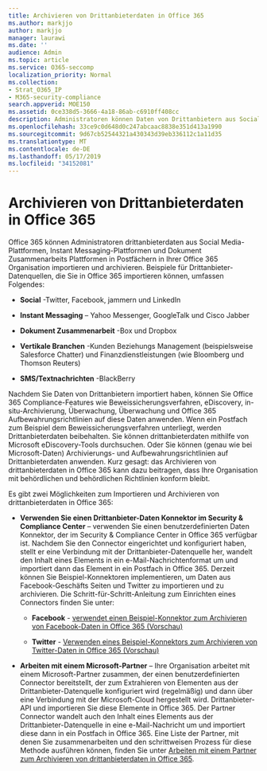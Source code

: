 ```yaml
---
title: Archivieren von Drittanbieterdaten in Office 365
ms.author: markjjo
author: markjjo
manager: laurawi
ms.date: ''
audience: Admin
ms.topic: article
ms.service: O365-seccomp
localization_priority: Normal
ms.collection:
- Strat_O365_IP
- M365-security-compliance
search.appverid: MOE150
ms.assetid: 0ce338d5-3666-4a18-86ab-c6910ff408cc
description: Administratoren können Daten von Drittanbietern aus Social Media-Plattformen, Instant Messaging-Plattformen und Dokument Zusammenarbeits Plattformen zu Postfächern in Ihrer Office 365 Organisation importieren. Auf diese Weise können Sie Daten aus Facebook, Twitter und anderen Datenquellen von Drittanbietern in Office 365 archivieren. Anschließend können Sie Office 365 Compliance-Features (wie Legal Hold, eDiscovery, in-situ-Archivierung und Aufbewahrungsrichtlinien) für drittanbieterdaten verwenden und anwenden.
ms.openlocfilehash: 33ce9c0d648d0c247abcaac8838e351d413a1990
ms.sourcegitcommit: 9d67cb52544321a430343d39eb336112c1a11d35
ms.translationtype: MT
ms.contentlocale: de-DE
ms.lasthandoff: 05/17/2019
ms.locfileid: "34152081"
---
```

# <a name="archive-third-party-data-in-office-365"></a>Archivieren von Drittanbieterdaten in Office 365

Office 365 können Administratoren drittanbieterdaten aus Social Media-Plattformen, Instant Messaging-Plattformen und Dokument Zusammenarbeits Plattformen in Postfächern in Ihrer Office 365 Organisation importieren und archivieren. Beispiele für Drittanbieter-Datenquellen, die Sie in Office 365 importieren können, umfassen Folgendes: 
  
- **Social** -Twitter, Facebook, jammern und LinkedIn 
    
- **Instant Messaging** – Yahoo Messenger, GoogleTalk und Cisco Jabber 
    
- **Dokument Zusammenarbeit** -Box und Dropbox 
    
- **Vertikale Branchen** -Kunden Beziehungs Management (beispielsweise Salesforce Chatter) und Finanzdienstleistungen (wie Bloomberg und Thomson Reuters) 
    
- **SMS/Textnachrichten** -BlackBerry 
    
Nachdem Sie Daten von Drittanbietern importiert haben, können Sie Office 365 Compliance-Features wie Beweissicherungsverfahren, eDiscovery, in-situ-Archivierung, Überwachung, Überwachung und Office 365 Aufbewahrungsrichtlinien auf diese Daten anwenden. Wenn ein Postfach zum Beispiel dem Beweissicherungsverfahren unterliegt, werden Drittanbieterdaten beibehalten. Sie können drittanbieterdaten mithilfe von Microsoft eDiscovery-Tools durchsuchen. Oder Sie können (genau wie bei Microsoft-Daten) Archivierungs- und Aufbewahrungsrichtlinien auf Drittanbieterdaten anwenden. Kurz gesagt: das Archivieren von drittanbieterdaten in Office 365 kann dazu beitragen, dass Ihre Organisation mit behördlichen und behördlichen Richtlinien konform bleibt.

Es gibt zwei Möglichkeiten zum Importieren und Archivieren von drittanbieterdaten in Office 365:

- **Verwenden Sie einen Drittanbieter-Daten Konnektor im Security & Compliance Center** – verwenden Sie einen benutzerdefinierten Daten Konnektor, der im Security & Compliance Center in Office 365 verfügbar ist. Nachdem Sie den Connector eingerichtet und konfiguriert haben, stellt er eine Verbindung mit der Drittanbieter-Datenquelle her, wandelt den Inhalt eines Elements in ein e-Mail-Nachrichtenformat um und importiert dann das Element in ein Postfach in Office 365. Derzeit können Sie Beispiel-Konnektoren implementieren, um Daten aus Facebook-Geschäfts Seiten und Twitter zu importieren und zu archivieren. Die Schritt-für-Schritt-Anleitung zum Einrichten eines Connectors finden Sie unter:
   
   - **Facebook** - [verwendet einen Beispiel-Konnektor zum Archivieren von Facebook-Daten in Office 365 (Vorschau)](archive-facebook-data-with-sample-connector.md)
  
   - **Twitter** - [Verwenden eines Beispiel-Konnektors zum Archivieren von Twitter-Daten in Office 365 (Vorschau)](archive-twitter-data-with-sample-connector.md)

- **Arbeiten mit einem Microsoft-Partner** – Ihre Organisation arbeitet mit einem Microsoft-Partner zusammen, der einen benutzerdefinierten Connector bereitstellt, der zum Extrahieren von Elementen aus der Drittanbieter-Datenquelle konfiguriert wird (regelmäßig) und dann über eine Verbindung mit der Microsoft-Cloud hergestellt wird. Drittanbieter-API und importieren Sie diese Elemente in Office 365. Der Partner Connector wandelt auch den Inhalt eines Elements aus der Drittanbieter-Datenquelle in eine e-Mail-Nachricht um und importiert diese dann in ein Postfach in Office 365. Eine Liste der Partner, mit denen Sie zusammenarbeiten und den schrittweisen Prozess für diese Methode ausführen können, finden Sie unter [Arbeiten mit einem Partner zum Archivieren von drittanbieterdaten in Office 365](work-with-partner-to-archive-third-party-data.md).